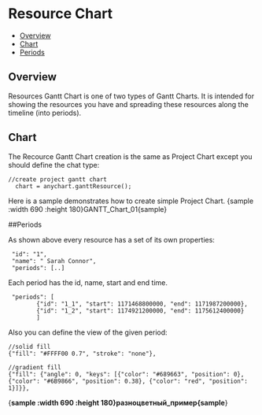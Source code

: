 # Resource Chart


* [Overview](#overview)
* [Chart](#chart)
* [Periods](#Periods)


## Overview

Resources Gantt Chart is one of two types of Gantt Charts. It is intended for showing the resources you have and spreading these resources along the timeline (into periods).

## Chart

The Recource Gantt Chart creation is the same as Project Chart except you should define the chat type:

```
//create project gantt chart
  chart = anychart.ganttResource();
```

Here is a sample demonstrates how to create simple Project Chart.
{sample :width 690 :height 180}GANTT\_Chart\_01{sample}

##Periods

As shown above every resource has a set of its own properties:

```
 "id": "1",
 "name": " Sarah Connor",
 "periods": [..]
```

Each period has the id, name, start and end time.

```
 "periods": [
        {"id": "1_1", "start": 1171468800000, "end": 1171987200000},
        {"id": "1_2", "start": 1174921200000, "end": 1175612400000}
        ]
```

Also you can define the view of the given period:

```
//solid fill
{"fill": "#FFFF00 0.7", "stroke": "none"},

//gradient fill
{"fill": {"angle": 0, "keys": [{"color": "#689663", "position": 0}, {"color": "#6B9866", "position": 0.38}, {"color": "red", "position": 1}]}},
```


{__sample :width 690 :height 180}разноцветный_пример{sample__}